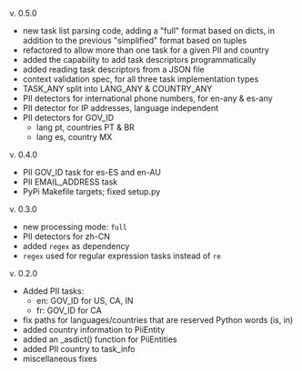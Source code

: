 v. 0.5.0
 * new task list parsing code, adding a "full" format based on dicts, in
   addition to the previous "simplified" format based on tuples
 * refactored to allow more than one task for a given PII and country
 * added the capability to add task descriptors programmatically
 * added reading task descriptors from a JSON file
 * context validation spec, for all three task implementation types
 * TASK_ANY split into LANG_ANY & COUNTRY_ANY
 * PII detectors for international phone numbers, for en-any & es-any
 * PII detector for IP addresses, language independent
 * PII detectors for GOV_ID
    - lang pt, countries PT & BR
    - lang es, country MX
 
v. 0.4.0
 * PII GOV_ID task for es-ES and en-AU
 * PII EMAIL_ADDRESS task
 * PyPi Makefile targets; fixed setup.py

v. 0.3.0
 * new processing mode: `full`
 * PII detectors for zh-CN
 * added `regex` as dependency
 * `regex` used for regular expression tasks instead of `re`

v. 0.2.0
 * Added PII tasks:
    - en: GOV_ID for US, CA, IN
    - fr: GOV_ID for CA
 * fix paths for languages/countries that are reserved Python words (is, in)
 * added country information to PiiEntity
 * added an _asdict() function for PiiEntities
 * added PII country to task_info
 * miscellaneous fixes
